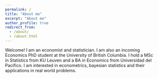 ```yaml
---
permalink: /
title: "About me"
excerpt: "About me"
author_profile: true
redirect_from: 
  - /about/
  - /about.html
---
```


Welcome! I am an economist and statistician. I am also an incoming Economics PhD student at the University of British Columbia. I hold a MSc in Statistics from KU Leuven and a BA in Economics from Universidad del Pacifico. I am interested in econometrics, bayesian statistics and their applications in real world problems.


